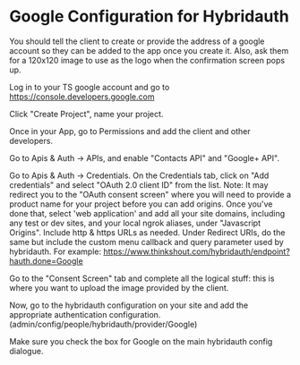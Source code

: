 Google Configuration for Hybridauth
=======

You should tell the client to create or provide the address of a google account so they can be added to the app once you create it. Also, ask them for a 120x120 image to use as the logo when the confirmation screen pops up.

Log in to your TS google account and go to https://console.developers.google.com

Click "Create Project", name your project.

Once in your App, go to Permissions and add the client and other developers.

Go to Apis & Auth -> APIs, and enable "Contacts API" and "Google+ API".

Go to Apis & Auth -> Credentials. On the Credentials tab, click on "Add credentials" and select "OAuth 2.0 client ID" from the list. Note: It may redirect you to the "OAuth consent screen" where you will need to provide a product name for your project before you can add origins. Once you've done that, select 'web application' and add all your site domains, including any test or dev sites, and your local ngrok aliases, under "Javascript Origins". Include http & https URLs as needed. Under Redirect URIs, do the same but include the custom menu callback and query parameter used by hybridauth. For example:
https://www.thinkshout.com/hybridauth/endpoint?hauth.done=Google

Go to the "Consent Screen" tab and complete all the logical stuff: this is where you want to upload the image provided by the client.

Now, go to the hybridauth configuration on your site and add the appropriate authentication configuration. (admin/config/people/hybridauth/provider/Google)

Make sure you check the box for Google on the main hybridauth config dialogue.
